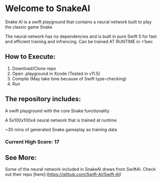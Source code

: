 # Welcome to SnakeAI

Snake AI is a swift playground that contains a neural network built to play the classic game Snake

The neural network has no dependencies and is built in pure Swift 5 for fast and efficient training and infrencing. Can be trained AT RUNTIME in <1sec

## How to Execute:

1. Download/Clone repo
2. Open .playground in Xcode (Tested in v11.5)
3. Compile (May take time because of Swift type-checking)
4. Run

## The repository includes:

A swift playground with the core Snake functionality

A 5x100x100x4 neural network that is trained at runtime

\~30 mins of generated Snake gameplay as training data

### Current High Score: 17

## See More:

Some of the neural network included in SnakeAI draws from SwiftAI. Check out their repo [here]:(https://github.com/Swift-AI/Swift-AI)